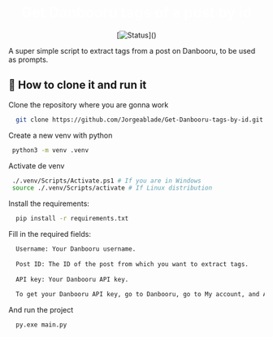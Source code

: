 <h1 align="center" style="color:white;">Get Danbooru tags of a post by id</h1>

<div align="center">
  
  [![Status](https://img.shields.io/badge/status-OK-green?)]()
  
</div>

A super simple script to extract tags from a post on Danbooru, to be used as prompts.

## 🏁 How to clone it and run it

Clone the repository where you are gonna work
 
```bash
  git clone https://github.com/Jorgeablade/Get-Danbooru-tags-by-id.git
```

Create a new venv with python

```bash
 python3 -m venv .venv 
```

Activate de venv

```bash
 ./.venv/Scripts/Activate.ps1 # If you are in Windows
 source ./.venv/Scripts/activate # If Linux distribution
```

Install the requirements:

```bash
  pip install -r requirements.txt
```

Fill in the required fields:

```bash
  Username: Your Danbooru username.
  
  Post ID: The ID of the post from which you want to extract tags.
  
  API key: Your Danbooru API key. 
  
  To get your Danbooru API key, go to Danbooru, go to My account, and API KEY.
```

  And run the project
  
```bash
  py.exe main.py
```
